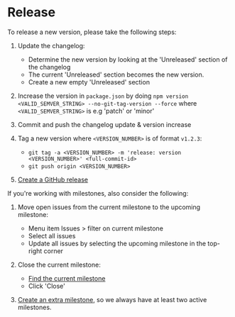 # Release

To release a new version, please take the following steps:

1. Update the changelog:

   - Determine the new version by looking at the 'Unreleased' section of the changelog
   - The current 'Unreleased' section becomes the new version.
   - Create a new empty 'Unreleased' section

2. Increase the version in `package.json` by doing `npm version <VALID_SEMVER_STRING> --no-git-tag-version --force` where `<VALID_SEMVER_STRING>` is e.g 'patch' or 'minor'

3. Commit and push the changelog update & version increase

4. Tag a new version where `<VERSION_NUMBER>` is of format `v1.2.3`:

   - `git tag -a <VERSION_NUMBER> -m 'release: version <VERSION_NUMBER>' <full-commit-id>`
   - `git push origin <VERSION_NUMBER>`

5. [Create a GitHub release](https://docs.github.com/en/repositories/releasing-projects-on-github/managing-releases-in-a-repository)

If you're working with milestones, also consider the following:

1. Move open issues from the current milestone to the upcoming milestone:

   - Menu item Issues > filter on current milestone
   - Select all issues
   - Update all issues by selecting the upcoming milestone in the top-right corner

2. Close the current milestone:

   - [Find the current milestone](https://docs.github.com/en/issues/using-labels-and-milestones-to-track-work/viewing-your-milestones-progress)
   - Click 'Close'

3. [Create an extra milestone](https://docs.github.com/en/issues/using-labels-and-milestones-to-track-work/creating-and-editing-milestones-for-issues-and-pull-requests), so we always have at least two active milestones.
